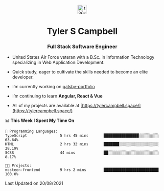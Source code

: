 <p align="center">
<a href="https://www.linkedin.com/in/t36campbell" target="blank"><img align="center" src="https://ik.imagekit.io/t36campbell/Portfolio/linkedin.png.original_m8bbGgPh6.png" alt="t36campbell" height="30" width="30" /></a>
</p>
<h1 align="center">Tyler S Campbell</h1>
<h3 align="center">Full Stack Software Engineer</h3>

* United States Air Force veteran with a B.Sc. in Information Technology specializing in Web Application Development. 

* Quick study, eager to cultivate the skills needed to become an elite developer.

* I’m currently working on [gatsby-portfolio](https://github.com/t36campbell/gatsby-portfolio)

* I’m continuing to learn **Angular, React & Vue**

* All of my projects are available at [https://tylercampbell.space/](https://tylercampbell.space/)

<!--START_SECTION:waka-->
📊 **This Week I Spent My Time On** 

```text
💬 Programming Languages: 
TypeScript               5 hrs 45 mins       ████████████████░░░░░░░░░   63.64% 
HTML                     2 hrs 32 mins       ███████░░░░░░░░░░░░░░░░░░   28.19% 
SCSS                     44 mins             ██░░░░░░░░░░░░░░░░░░░░░░░   8.17%

🐱‍💻 Projects: 
mcsteen-frontend         9 hrs 2 mins        █████████████████████████   100.0%

```


 Last Updated on 20/08/2021
<!--END_SECTION:waka-->
